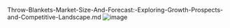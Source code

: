 Throw-Blankets-Market-Size-And-Forecast:-Exploring-Growth-Prospects-and-Competitive-Landscape.md
![image](https://github.com/user-attachments/assets/c58c2536-dd95-454c-b3f0-427954b12382)
